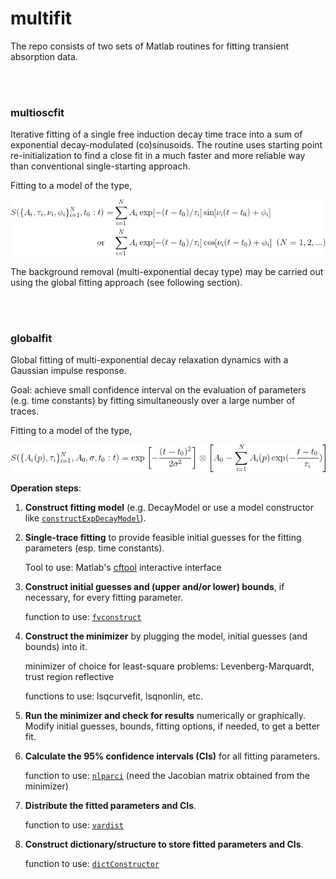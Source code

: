# multifit
The repo consists of two sets of Matlab routines for fitting transient absorption data.

<br><br>


### **multioscfit**
Iterative fitting of a single free induction decay time trace into a sum of exponential decay-modulated (co)sinusoids. The routine uses starting point re-initialization to find a close fit in a much faster and more reliable way than conventional single-starting approach.



Fitting to a model of the type,

![Alt text](https://github.com/RealPolitiX/multifit/blob/master/accessories/eq_multioscfit.gif "Multioscfit")

The background removal (multi-exponential decay type) may be carried out using the global fitting approach (see following section).

<br><br>

### **globalfit**
Global fitting of multi-exponential decay relaxation dynamics with a Gaussian impulse response.

Goal: achieve small confidence interval on the evaluation of parameters (e.g. time constants) by fitting simultaneously over a large number of traces.



Fitting to a model of the type,

![Alt text](https://github.com/RealPolitiX/multifit/blob/master/accessories/eq_globalfit.gif "GlobalFit")

__Operation steps__:

1. __Construct fitting model__ (e.g. DecayModel or use a model constructor like [`constructExpDecayModel`](https://github.com/RealPolitiX/multifit/blob/master/globalfit/generic_framework/constructExpDecayModel.m)).

2. __Single-trace fitting__ to provide feasible initial guesses for the fitting parameters (esp. time constants).

   Tool to use: Matlab's [cftool](https://de.mathworks.com/help/curvefit/curvefitting-app.html) interactive interface

3. __Construct initial guesses and (upper and/or lower) bounds__, if necessary, for every fitting parameter.

   function to use: [`fvconstruct`](https://github.com/RealPolitiX/multifit/blob/master/globalfit/fvconstruct.m)

4. __Construct the minimizer__ by plugging the model, initial guesses (and bounds) into it.

   minimizer of choice for least-square problems: Levenberg-Marquardt, trust region reflective

   functions to use: lsqcurvefit, lsqnonlin, etc.

5. __Run the minimizer and check for results__ numerically or graphically. Modify initial guesses, bounds, fitting options, if needed, to get a better fit.

6. __Calculate the 95% confidence intervals (CIs)__ for all fitting parameters.

   function to use: [`nlparci`](https://www.mathworks.com/help/stats/nlparci.html) (need the Jacobian matrix obtained from the minimizer)

7. __Distribute the fitted parameters and CIs__.

   function to use: [`vardist`](https://github.com/RealPolitiX/multifit/blob/master/globalfit/vardist.m)

8. __Construct dictionary/structure to store fitted parameters and CIs__.

   function to use: [`dictConstructor`](https://github.com/RealPolitiX/multifit/blob/master/globalfit/dictConstructor.m)